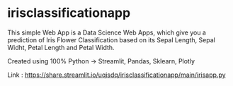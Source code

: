 # irisclassificationapp

This simple Web App is a Data Science Web Apps, which give you a prediction of Iris Flower Classification based on its Sepal Length, Sepal Widht, Petal Length and Petal Width.

Created using 100% Python -> Streamlit, Pandas, Sklearn, Plotly

Link : https://share.streamlit.io/uqisdq/irisclassificationapp/main/irisapp.py
